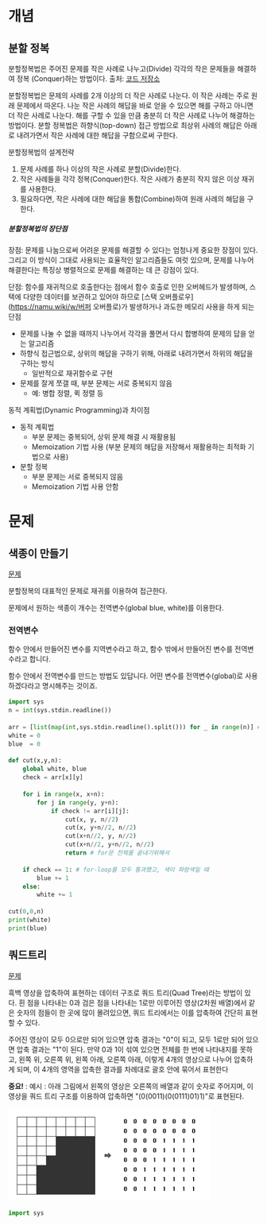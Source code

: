 # 개념

## 분할 정복

분할정복법은 주어진 문제를 작은 사례로 나누고(Divide) 각각의 작은 문제들을 해결하여 정복 (Conquer)하는 방법이다. 출처: [코드 저장소](https://kimch3617.tistory.com/entry/알고리즘-분할정복법-Divide-and-Conquer)

분할정복법은 문제의 사례를 2개 이상의 더 작은 사례로 나눈다. 이 작은 사례는 주로 원래 문제에서 따온다. 나눈 작은 사례의 해답을 바로 얻을 수 있으면 해를 구하고 아니면 더 작은 사례로 나눈다.
해를 구할 수 있을 만큼 충분히 더 작은 사례로 나누어 해결하는 방법이다.
분할 정복법은 하향식(top-down) 접근 방법으로 최상위 사례의 해답은 아래로 내려가면서 작은 사례에 대한 해답을 구함으로써 구한다.

분할정복법의 설계전략

1. 문제 사례를 하나 이상의 작은 사례로 분할(Divide)한다.
2. 작은 사례들을 각각 정복(Conquer)한다. 작은 사례가 충분히 작지 않은 이상 재귀를 사용한다.
3. 필요하다면, 작은 사례에 대한 해답을 통합(Combine)하여 원래 사례의 해답을 구한다.



##### 분할정복법의 장단점

장점: 문제를 나눔으로써 어려운 문제를 해결할 수 있다는 엄청나게 중요한 장점이 있다. 그리고 이 방식이 그대로 사용되는 효율적인 알고리즘들도 여럿 있으며, 문제를 나누어 해결한다는 특징상 병렬적으로 문제를 해결하는 데 큰 강점이 있다. 

단점: 함수를 재귀적으로 호출한다는 점에서 함수 호출로 인한 오버헤드가 발생하며, 스택에 다양한 데이터를 보관하고 있어야 하므로 [스택 오버플로우](https://namu.wiki/w/버퍼 오버플로)가 발생하거나 과도한 메모리 사용을 하게 되는 단점



- 문제를 나눌 수 없을 때까지 나누어서 각각을 풀면서 다시 합병하여 문제의 답을 얻는 알고리즘
- 하향식 접근법으로, 상위의 해답을 구하기 위해, 아래로 내려가면서 하위의 해답을 구하는 방식
  - 일반적으로 재귀함수로 구현
- 문제를 잘게 쪼갤 때, 부분 문제는 서로 중복되지 않음
  - 예: 병합 정렬, 퀵 정렬 등



동적 계획법(Dynamic Programming)과 차이점

- 동적 계획법
  - 부분 문제는 중복되어, 상위 문제 해결 시 재활용됨
  - Memoization 기법 사용 (부분 문제의 해답을 저장해서 재활용하는 최적화 기법으로 사용)
- 분할 정복
  - 부분 문제는 서로 중복되지 않음
  - Memoization 기법 사용 안함



# 문제

## 색종이 만들기

[문제](https://www.acmicpc.net/problem/2630)

분할정복의 대표적인 문제로 재귀를 이용하여 접근한다.

문제에서 원하는 색종이 개수는 전역변수(global blue, white)를 이용한다.

### 전역변수

함수 안에서 만들어진 변수를 지역변수라고 하고, 함수 밖에서 만들어진 변수를 전역변수라고 합니다.

함수 안에서 전역변수를 만드는 방법도 있답니다. 어떤 변수를 전역변수(global)로 사용하겠다라고 명시해주는 것이죠.



```python
import sys
n = int(sys.stdin.readline())

arr = [list(map(int,sys.stdin.readline().split())) for _ in range(n)] #x행 y열
white = 0
blue  = 0

def cut(x,y,n):
    global white, blue
    check = arr[x][y]

    for i in range(x, x+n):
        for j in range(y, y+n):
            if check != arr[i][j]:
                cut(x, y, n//2)
                cut(x, y+n//2, n//2)
                cut(x+n//2, y, n//2)
                cut(x+n//2, y+n//2, n//2)
                return # for문 전체를 끝내기위해서
    
    if check == 1: # for-loop를 모두 통과했고, 색이 파랑색일 때
        blue += 1
    else:
        white += 1

cut(0,0,n)
print(white)
print(blue)
```



## 쿼드트리

[문제](https://www.acmicpc.net/problem/1992)

흑백 영상을 압축하여 표현하는 데이터 구조로 쿼드 트리(Quad Tree)라는 방법이 있다. 흰 점을 나타내는 0과 검은 점을 나타내는 1로만 이루어진 영상(2차원 배열)에서 같은 숫자의 점들이 한 곳에 많이 몰려있으면, 쿼드 트리에서는 이를 압축하여 간단히 표현할 수 있다.

주어진 영상이 모두 0으로만 되어 있으면 압축 결과는 "0"이 되고, 모두 1로만 되어 있으면 압축 결과는 "1"이 된다. 만약 0과 1이 섞여 있으면 전체를 한 번에 나타내지를 못하고, 왼쪽 위, 오른쪽 위, 왼쪽 아래, 오른쪽 아래, 이렇게 4개의 영상으로 나누어 압축하게 되며, 이 4개의 영역을 압축한 결과를 차례대로 괄호 안에 묶어서 표현한다

**중요!** : 예시 : 아래 그림에서 왼쪽의 영상은 오른쪽의 배열과 같이 숫자로 주어지며, 이 영상을 쿼드 트리 구조를 이용하여 압축하면 "(0(0011)(0(0111)01)1)"로 표현된다. 

![example_quadtree](./quadtree.png)



```python
import sys
```

